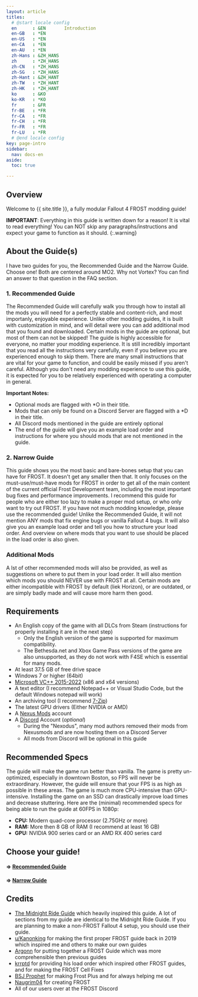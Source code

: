 ```yaml
---
layout: article
titles:
  # @start locale config
  en      : &EN       Introduction
  en-GB   : *EN
  en-US   : *EN
  en-CA   : *EN
  en-AU   : *EN
  zh-Hans : &ZH_HANS  
  zh      : *ZH_HANS
  zh-CN   : *ZH_HANS
  zh-SG   : *ZH_HANS
  zh-Hant : &ZH_HANT  
  zh-TW   : *ZH_HANT
  zh-HK   : *ZH_HANT
  ko      : &KO       
  ko-KR   : *KO
  fr      : &FR       
  fr-BE   : *FR
  fr-CA   : *FR
  fr-CH   : *FR
  fr-FR   : *FR
  fr-LU   : *FR
  # @end locale config
key: page-intro
sidebar:
  nav: docs-en
aside:
  toc: true

---
```



## Overview
Welcome to {{ site.title }}, a fully modular Fallout 4 FROST modding guide!

**IMPORTANT**: Everything in this guide is written down for a reason! It is vital to read everything! You can NOT skip any paragraphs/instructions and expect your game to function as it should. 
{:.warning}


## About the Guide(s)
I have two guides for you, the Recommended Guide and the Narrow Guide. Choose one!
Both are centered around MO2. Why not Vortex? You can find an answer to that question in the FAQ section.


### 1. Recommended Guide
The Recommended Guide will carefully walk you through how to install all the mods you will need for a perfectly stable and content-rich, and most importanly, enjoyable experience. Unlike other modding guides, it is built with customization in mind, and will detail were you can add additional mod that you found and downloaded. Certain mods in the guide are optional, but most of them can not be skipped!
The guide is highly accessible for everyone, no matter your modding experience. It is still incredibly important that you read all the instructions very carefully, even if you believe you are experienced enough to skip them. There are many small instructions that are vital for your game to function, and could be easily missed if you aren't careful. Although you don't need any modding experience to use this guide, it is expected for you to be relatively experienced with operating a computer in general.

**Important Notes:**
* Optional mods are flagged with *O in their title.
* Mods that can only be found on a Discord Server are flagged with a *D in their title.
* All Discord mods mentioned in the guide are entirely optional
* The end of the guide will give you an example load order and instructions for where you should mods that are not mentioned in the guide.


### 2. Narrow Guide
This guide shows you the most basic and bare-bones setup that you can have for FROST. It doesn't get any smaller then that.
It only focuses on the must-use/must-have mods for FROST in order to get all of the main content of the current official Frost Development team, including the most important bug fixes and performance improvements.
I recommend this guide for people who are either too lazy to make a proper mod setup, or who only want to try out FROST.
If you have not much modding knowledge, please use the recommended guide!
Unlike the Recommended Guide, it will not mention ANY mods that fix engine bugs or vanilla Fallout 4 bugs. 
It will also give you an example load order and tell you how to structure your load order.
And overview on where mods that you want to use should be placed in the load order is also given. 


### Additional Mods
A lst of other recommended mods will also be provided, as well as suggestions on where to put them in your load order.
It will also mention which mods you should NEVER use with FROST at all.
Certain mods are either incompatible with FROST by default (liek Horizon), or are outdated, or are simply badly made and will cause more harm then good.


## Requirements

- An English copy of the game with all DLCs from Steam (instructions for properly installing it are in the next step)
  - Only the English version of the game is supported for maximum compatibility.
  - The Bethesda.net and Xbox Game Pass versions of the game are also unsupported, as they do not work with F4SE which is essential for many mods.
- At least 37.5 GB of free drive space
- Windows 7 or higher (64bit)
- [Microsoft VC++ 2015-2022](https://docs.microsoft.com/en-us/cpp/windows/latest-supported-vc-redist?view=msvc-170) (x86 and x64 versions)
- A text editor (I recommend Notepad++ or Visual Studio Code, but the default Windows notepad will work)
- An archiving tool (I recommend [7-Zip](https://www.7-zip.org/))
- The latest GPU drivers (Either NVIDIA or AMD)
- A [Nexus Mods](https://users.nexusmods.com/register) account
- A [Discord](https://discord.com/) Account (*optional*)
  - During the "Nexodus", many mod authors removed their mods from Nexusmods and are now hosting them on a Discord Server
  - All mods from Discord will be optional in this guide


## Recommended Specs
The guide will make the game run better than vanilla. The game is pretty un-optimized, especially in downtown Boston, so FPS will never be extraordinary. However, the guide will ensure that your FPS is as high as possible in these areas. The game is much more CPU-intensive than GPU-intensive. Installing the game on an SSD can drastically improve load times and decrease stuttering. Here are the (minimal) recommended specs for being able to run the guide at 60FPS in 1080p:
- **CPU:** Modern quad-core processor (2.75GHz or more)
- **RAM:** More then 8 GB of RAM (I recommend at least 16 GB)
- **GPU:** NVIDIA 900 series card or an AMD RX 400 series card


## Choose your guide!

#### => [Recommended Guide](./initialsetup)
#### => [Narrow Guide](./frostnarrow)


## Credits
- [The Midnight Ride Guide](https://themidnightride.github.io/index.html) which heavily inspired this guide. A lot of sections from my guide are identical to the Midnight Ride Guide. If you are planning to make a non-FROST Fallout 4 setup, you should use their guide.
- [u/Kanonking](https://www.reddit.com/user/Kanonking) for making the first proper FROST guide back in 2019 which inspired me and others to make our own guides
- [Argonn](https://www.nexusmods.com/fallout4/users/37574150?tab=user+files) for putting together a FROST Guide which was more comprehensible then previous guides
- [krrptd](https://www.nexusmods.com/fallout4/users/35409570) for providing his load order which inspired other FROST guides, and for making the FROST Cell Fixes
- [BSJ Prophet](https://www.nexusmods.com/fallout4/users/103241948) for making Frost Plus and for always helping me out
- [Naugrim04](https://www.nexusmods.com/fallout4/users/6324000) for creating FROST
- All of our users over at the FROST Discord